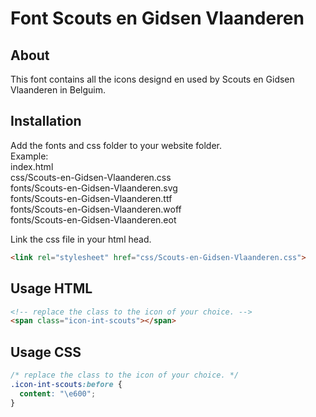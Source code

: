 # Font Scouts en Gidsen Vlaanderen

## About
This font contains all the icons designd en used by Scouts en Gidsen Vlaanderen in Belguim.

## Installation
Add the fonts and css folder to your website folder.<br>
Example:<br>
  index.html<br>
	css/Scouts-en-Gidsen-Vlaanderen.css<br>
	fonts/Scouts-en-Gidsen-Vlaanderen.svg<br>
	fonts/Scouts-en-Gidsen-Vlaanderen.ttf<br>
	fonts/Scouts-en-Gidsen-Vlaanderen.woff<br>
	fonts/Scouts-en-Gidsen-Vlaanderen.eot<br>

Link the css file in your html head.

```html
<link rel="stylesheet" href="css/Scouts-en-Gidsen-Vlaanderen.css">
```
## Usage HTML

```html
<!-- replace the class to the icon of your choice. -->
<span class="icon-int-scouts"></span>
```

## Usage CSS
```css
/* replace the class to the icon of your choice. */
.icon-int-scouts:before {
  content: "\e600";
}
```
